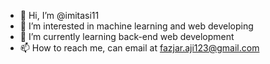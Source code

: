 - 👋 Hi, I’m @imitasi11
- 👀 I’m interested in machine learning and web developing
- 🌱 I’m currently learning back-end web development
- 📫 How to reach me, can email at fazjar.aji123@gmail.com

<!---
imitasi11/imitasi11 is a ✨ special ✨ repository because its `README.md` (this file) appears on your GitHub profile.
You can click the Preview link to take a look at your changes.
--->
